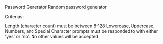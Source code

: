 Password Generator
Random password generator

Criterias:

Length (character count) must be between 8-128
Lowercase, Uppercase, Numbers, and Special Character prompts must be responded to with either 'yes' or 'no'. No other values will be accepted

